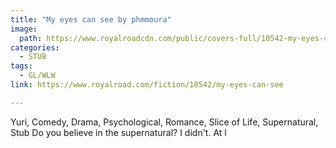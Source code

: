 ```yaml
---
title: "My eyes can see by phmmoura"
image:
  path: https://www.royalroadcdn.com/public/covers-full/10542-my-eyes-can-see.jpg
categories:
  - STUB
tags:
  - GL/WLW
link: https://www.royalroad.com/fiction/10542/my-eyes-can-see

---
```

Yuri, Comedy, Drama, Psychological, Romance, Slice of Life, Supernatural, Stub Do you believe in the supernatural? I didn't. At l

